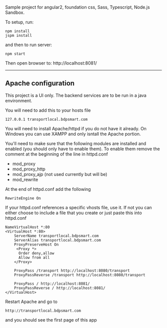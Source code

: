 Sample project for angular2, foundation css, Sass, Typescript, Node.js Sandbox.

To setup, run:

```
npm install
jspm install
```

and then to run server:

```
npm start
```

Then open browser to: http://localhost:8081/

---
## Apache configuration

This project is a UI only. The backend services are to be run in a java environment.

You will need to add this to your hosts file

```
127.0.0.1 transportlocal.bdpsmart.com
```

You will need to install Apache/httpd if you do not have it already. On Windows you can use XAMPP and only isntall the Apache portion.

You'll need to make sure that the following modules are installed and enabled (you should only have to enable them). To enable them remove the comment at the beginning of the line in httpd.conf

+ mod_proxy
+ mod_proxy_http
+ mod_proxy_ajp (not used currently but will be)
+ mod_rewrite

At the end of httpd.conf add the following

```
RewriteEngine On
```

If your httpd.conf references a specific vhosts file, use it. If not you can either choose to include a file that you create or just paste this into httpd.conf

```
NameVirtualHost *:80
<VirtualHost *:80>
	ServerName transportlocal.bdpsmart.com
	ServerAlias transportlocal.bdpsmart.com 
	ProxyPreserveHost On
	 <Proxy *>
	  Order deny,allow
	  Allow from all
	</Proxy>
	
	ProxyPass /transport http://localhost:8080/transport
	ProxyPassReverse /transport http://localhost:8080/transport
	
	ProxyPass / http://localhost:8081/
	ProxyPassReverse / http://localhost:8081/
</VirtualHost>
```

Restart Apache and go to 
```
http://transportlocal.bdpsmart.com
```
and you should see the first page of this app

